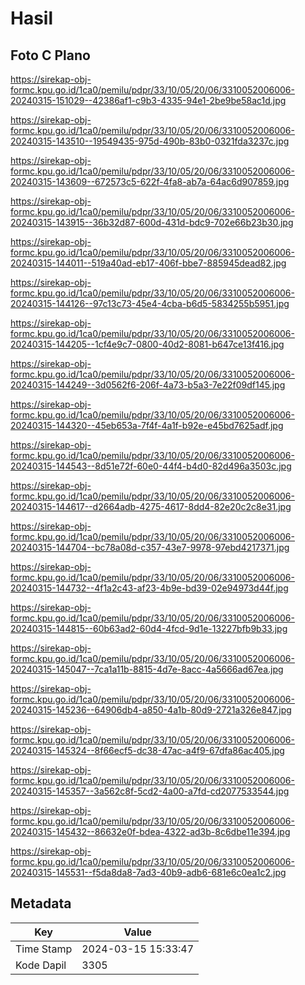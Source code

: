 # Hasil

## Foto C Plano

https://sirekap-obj-formc.kpu.go.id/1ca0/pemilu/pdpr/33/10/05/20/06/3310052006006-20240315-151029--42386af1-c9b3-4335-94e1-2be9be58ac1d.jpg

https://sirekap-obj-formc.kpu.go.id/1ca0/pemilu/pdpr/33/10/05/20/06/3310052006006-20240315-143510--19549435-975d-490b-83b0-0321fda3237c.jpg

https://sirekap-obj-formc.kpu.go.id/1ca0/pemilu/pdpr/33/10/05/20/06/3310052006006-20240315-143609--672573c5-622f-4fa8-ab7a-64ac6d907859.jpg

https://sirekap-obj-formc.kpu.go.id/1ca0/pemilu/pdpr/33/10/05/20/06/3310052006006-20240315-143915--36b32d87-600d-431d-bdc9-702e66b23b30.jpg

https://sirekap-obj-formc.kpu.go.id/1ca0/pemilu/pdpr/33/10/05/20/06/3310052006006-20240315-144011--519a40ad-eb17-406f-bbe7-885945dead82.jpg

https://sirekap-obj-formc.kpu.go.id/1ca0/pemilu/pdpr/33/10/05/20/06/3310052006006-20240315-144126--97c13c73-45e4-4cba-b6d5-5834255b5951.jpg

https://sirekap-obj-formc.kpu.go.id/1ca0/pemilu/pdpr/33/10/05/20/06/3310052006006-20240315-144205--1cf4e9c7-0800-40d2-8081-b647ce13f416.jpg

https://sirekap-obj-formc.kpu.go.id/1ca0/pemilu/pdpr/33/10/05/20/06/3310052006006-20240315-144249--3d0562f6-206f-4a73-b5a3-7e22f09df145.jpg

https://sirekap-obj-formc.kpu.go.id/1ca0/pemilu/pdpr/33/10/05/20/06/3310052006006-20240315-144320--45eb653a-7f4f-4a1f-b92e-e45bd7625adf.jpg

https://sirekap-obj-formc.kpu.go.id/1ca0/pemilu/pdpr/33/10/05/20/06/3310052006006-20240315-144543--8d51e72f-60e0-44f4-b4d0-82d496a3503c.jpg

https://sirekap-obj-formc.kpu.go.id/1ca0/pemilu/pdpr/33/10/05/20/06/3310052006006-20240315-144617--d2664adb-4275-4617-8dd4-82e20c2c8e31.jpg

https://sirekap-obj-formc.kpu.go.id/1ca0/pemilu/pdpr/33/10/05/20/06/3310052006006-20240315-144704--bc78a08d-c357-43e7-9978-97ebd4217371.jpg

https://sirekap-obj-formc.kpu.go.id/1ca0/pemilu/pdpr/33/10/05/20/06/3310052006006-20240315-144732--4f1a2c43-af23-4b9e-bd39-02e94973d44f.jpg

https://sirekap-obj-formc.kpu.go.id/1ca0/pemilu/pdpr/33/10/05/20/06/3310052006006-20240315-144815--60b63ad2-60d4-4fcd-9d1e-13227bfb9b33.jpg

https://sirekap-obj-formc.kpu.go.id/1ca0/pemilu/pdpr/33/10/05/20/06/3310052006006-20240315-145047--7ca1a11b-8815-4d7e-8acc-4a5666ad67ea.jpg

https://sirekap-obj-formc.kpu.go.id/1ca0/pemilu/pdpr/33/10/05/20/06/3310052006006-20240315-145236--64906db4-a850-4a1b-80d9-2721a326e847.jpg

https://sirekap-obj-formc.kpu.go.id/1ca0/pemilu/pdpr/33/10/05/20/06/3310052006006-20240315-145324--8f66ecf5-dc38-47ac-a4f9-67dfa86ac405.jpg

https://sirekap-obj-formc.kpu.go.id/1ca0/pemilu/pdpr/33/10/05/20/06/3310052006006-20240315-145357--3a562c8f-5cd2-4a00-a7fd-cd2077533544.jpg

https://sirekap-obj-formc.kpu.go.id/1ca0/pemilu/pdpr/33/10/05/20/06/3310052006006-20240315-145432--86632e0f-bdea-4322-ad3b-8c6dbe11e394.jpg

https://sirekap-obj-formc.kpu.go.id/1ca0/pemilu/pdpr/33/10/05/20/06/3310052006006-20240315-145531--f5da8da8-7ad3-40b9-adb6-681e6c0ea1c2.jpg


## Metadata

| Key        | Value               |
| ---------- | ------------------- |
| Time Stamp | 2024-03-15 15:33:47 |
| Kode Dapil | 3305                |



